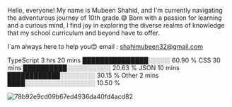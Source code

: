 Hello, everyone! My name is Mubeen Shahid, and I'm currently navigating the adventurous journey of 10th grade.😅
Born with a passion for learning and a curious mind,
I find joy in exploring the diverse realms of knowledge that my school curriculum and beyond have to offer.

I`am always here to help you😍
email : shahimubeen32@gmail.com


TypeScript   3 hrs 20 mins   ███████████████░░░░░  60.90 % 
CSS          30 mins         ██████████░░░░░░░░░░   20.63 % 
JSON         10 mins         ████████████░░░░░░░░   30.15 % 
Other        2 mins          ████░░░░░░░░░░░░░░░░   10.50 % 

![78b92e9cd09b67ed4936da40fd4acd82](https://github.com/mubeen-shahid1/TypeScript-Coding/assets/150996227/43385d59-161b-4871-b0f9-062f79ac5c03)
